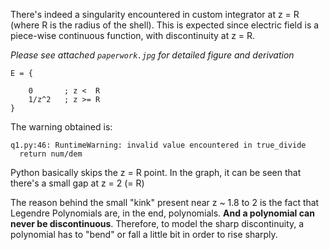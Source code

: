 There's indeed a singularity encountered in custom integrator at z = R (where R is the radius of the shell). This is expected since 
electric field is a piece-wise continuous function, with discontinuity at z = R.

_Please see attached `paperwork.jpg` for detailed figure and derivation_

```
E = {
    
    0       ; z <  R
    1/z^2   ; z >= R
}
```

The warning obtained is:
```
q1.py:46: RuntimeWarning: invalid value encountered in true_divide
  return num/dem
```

Python basically skips the z = R point. In the graph, it can be seen that there's a small gap at z = 2 (= R)

The reason behind the small "kink" present near z ~ 1.8 to 2 is the fact that Legendre Polynomials are, in the end, polynomials. __And a polynomial can never be discontinuous__. Therefore, to model the sharp discontinuity, a polynomial has to "bend" or fall a little bit in order to rise sharply.